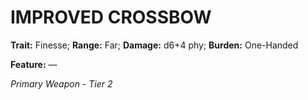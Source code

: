 ﻿# IMPROVED CROSSBOW

**Trait:** Finesse; **Range:** Far; **Damage:** d6+4 phy; **Burden:** One-Handed

**Feature:** —

*Primary Weapon - Tier 2*
